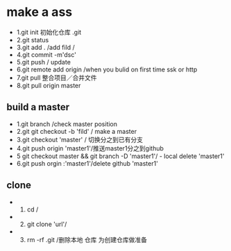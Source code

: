 # make a ass

- 1.git init  初始化仓库 .git
- 2.git status
- 3.git add .  /add fild /
- 4.git commit -m'dsc'
- 5.git push / update
- 6.git remote add origin /when you bulid on first time ssk or http
- 7.git pull    整合项目／合并文件
- 8.git pull origin master

## build a master
- 1.git branch  /check master position
- 2.git git checkout -b 'fild' / make a master
- 3.git checkout 'master' /  切换分之到已有分支
- 4.git push origin 'master1'/推送master1分之到github
- 5 git checkout master && git branch -D 'master1'/ - local delete 'master1'
- 6.git push orgin :'master1'/delete github 'master1'



## clone
-  1.  cd  /
-  2. git clone 'url'/
-  3. rm -rf .git  /删除本地 仓库 为创建仓库做准备

